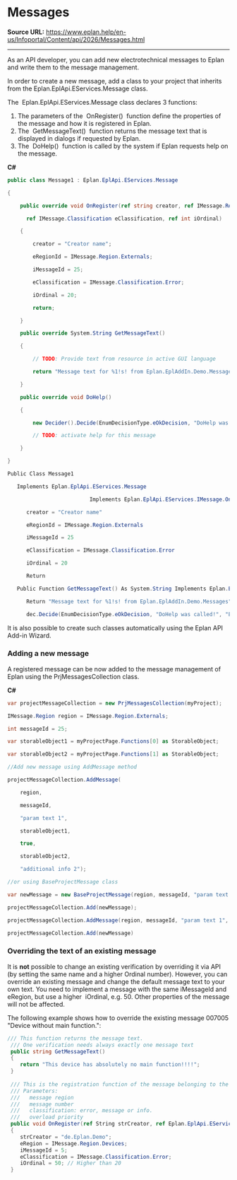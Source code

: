 # Messages

**Source URL:** https://www.eplan.help/en-us/Infoportal/Content/api/2026/Messages.html

---

As an API developer, you can add new electrotechnical messages to Eplan and write them to the message management.

In order to create a new message, add a class to your project that inherits from the Eplan.EplApi.EServices.Message class.

The  Eplan.EplApi.EServices.Message class declares 3 functions:

1. The parameters of the  OnRegister()  function define the properties of the message and how it is registered in Eplan.
2. The  GetMessageText()  function returns the message text that is displayed in dialogs if requested by Eplan.
3. The  DoHelp()  function is called by the system if Eplan requests help on the message.

**C#**
```csharp
public class Message1 : Eplan.EplApi.EServices.Message

{

    public override void OnRegister(ref string creator, ref IMessage.Region eRegionId, ref int iMessageId,

      ref IMessage.Classification eClassification, ref int iOrdinal)

    {

        creator = "Creator name";

        eRegionId = IMessage.Region.Externals;

        iMessageId = 25;

        eClassification = IMessage.Classification.Error;

        iOrdinal = 20;

        return;

    }

    public override System.String GetMessageText()

    {

        // TODO: Provide text from resource in active GUI language

        return "Message text for %1!s! from Eplan.EplAddIn.Demo.Messages";

    }

    public override void DoHelp()

    {

        new Decider().Decide(EnumDecisionType.eOkDecision, "DoHelp was called!", "Eplan.EplAddIn.Demo.Messages", EnumDecisionReturn.eOK, EnumDecisionReturn.eOK);

        // TODO: activate help for this message

    }

}

Public Class Message1

   Implements Eplan.EplApi.EServices.Message

                          Implements Eplan.EplApi.EServices.IMessage.OnRegister

      creator = "Creator name"

      eRegionId = IMessage.Region.Externals

      iMessageId = 25

      eClassification = IMessage.Classification.Error

      iOrdinal = 20

      Return

   Public Function GetMessageText() As System.String Implements Eplan.EplApi.EServices.IMessage.GetMessageText

      Return "Message text for %1!s! from Eplan.EplAddIn.Demo.Messages"

      dec.Decide(EnumDecisionType.eOkDecision, "DoHelp was called!", "Eplan.EplAddIn.Demo.Messages", EnumDecisionReturn.eOK, EnumDecisionReturn.eOK)
```

It is also possible to create such classes automatically using the Eplan API Add-in Wizard.

### Adding a new message

A registered message can be now added to the message management of Eplan using the PrjMessagesCollection class.

**C#**
```csharp
var projectMessageCollection = new PrjMessagesCollection(myProject);

IMessage.Region region = IMessage.Region.Externals;

int messageId = 25;

var storableObject1 = myProjectPage.Functions[0] as StorableObject;

var storableObject2 = myProjectPage.Functions[1] as StorableObject;

//Add new message using AddMessage method

projectMessageCollection.AddMessage(

    region,

    messageId,

    "param text 1",

    storableObject1,

    true,

    storableObject2,

    "additional info 2");

//or using BaseProjectMessage class

var newMessage = new BaseProjectMessage(region, messageId, "param text 2", "BECK.BK3100", "additional info 2");

projectMessageCollection.Add(newMessage);

projectMessageCollection.AddMessage(region, messageId, "param text 1", storableObject1, True, storableObject2, "additional info 2")

projectMessageCollection.Add(newMessage)
```

### Overriding the text of an existing message

It is **not** possible to change an existing verification by overriding it via API (by setting the same name and a higher Ordinal number). However, you can override an existing message and change the default message text to your own text. You need to implement a message with the same iMessageId and eRegion, but use a higher  iOrdinal, e.g. 50. Other properties of the message will not be affected.

The following example shows how to override the existing message 007005 "Device without main function.":

```csharp
/// This function returns the message text.
 /// One verification needs always exactly one message text
 public string GetMessageText()
 {
    return "This device has absolutely no main function!!!!";
 }
 
 /// This is the registration function of the message belonging to the verification.
 /// Parameters:
 ///   message region
 ///   message number
 ///   classification: error, message or info.
 ///   overload priority
 public void OnRegister(ref String strCreator, ref Eplan.EplApi.EServices.IMessage.Region eRegion, ref int iMessageId, ref Eplan.EplApi.EServices.IMessage.Classification eClassification, ref int iOrdinal)
 {
    strCreator = "de.Eplan.Demo";
    eRegion = IMessage.Region.Devices;
    iMessageId = 5;
    eClassification = IMessage.Classification.Error;
    iOrdinal = 50; // Higher than 20
 }
```
